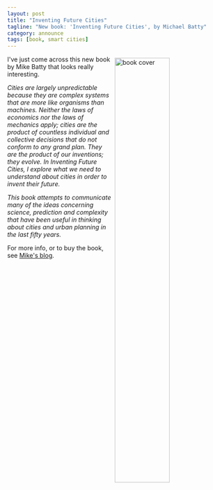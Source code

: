 ```yaml
---
layout: post
title: "Inventing Future Cities"
tagline: "New book: 'Inventing Future Cities', by Michael Batty"
category: announce
tags: [book, smart cities]
---
```


<a href="http://www.spatialcomplexity.info/archives/3683">
<img src="http://www.spatialcomplexity.info/files/2018/12/test-image.png" style="float:right; width:50%; padding:5px;"  alt="book cover" /></a>

I've just come across this new book by Mike Batty that looks really interesting.

_Cities are largely unpredictable because they are complex systems that are more like organisms than machines. Neither the laws of economics nor the laws of mechanics apply; cities are the product of countless individual and collective decisions that do not conform to any grand plan. They are the product of our inventions; they evolve. In Inventing Future Cities, I explore what we need to understand about cities in order to invent their future._

_This book attempts to communicate many of the ideas concerning science, prediction and complexity that have been useful in thinking about cities and urban planning in the last fifty years._

For more info, or to buy the book, see [Mike's blog](http://www.spatialcomplexity.info/archives/3683).

